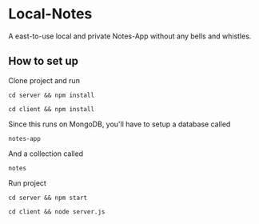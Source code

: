 # Local-Notes
A east-to-use local and private Notes-App without any bells and whistles.

## How to set up

Clone project and run

    cd server && npm install

    cd client && npm install

Since this runs on MongoDB, you'll have to setup a database called 

    notes-app
    
And a collection called

    notes
    
Run project

    cd server && npm start
    
    cd client && node server.js


